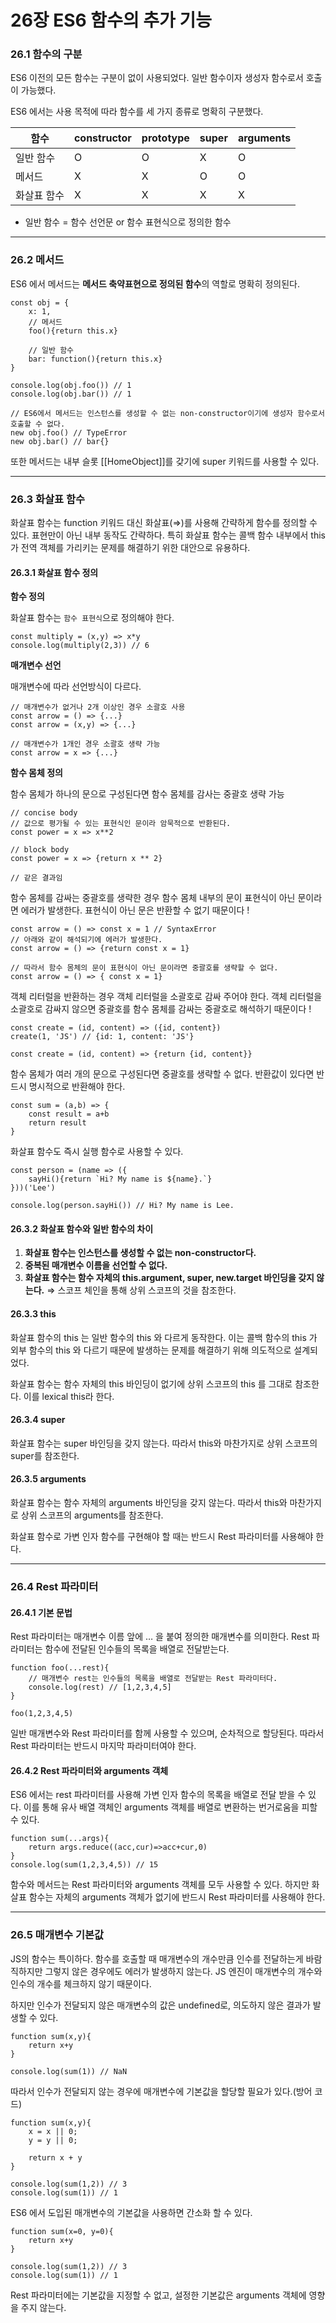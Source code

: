 # 26장 ES6 함수의 추가 기능

### 26.1 함수의 구분

ES6 이전의 모든 함수는 구분이 없이 사용되었다. 일반 함수이자 생성자 함수로서 호출이 가능했다.

ES6 에서는 사용 목적에 따라 함수를 세 가지 종류로 명확히 구분했다.

| 함수     | constructor | prototype | super | arguments |
| ------ | ----------- | --------- | ----- | --------- |
| 일반 함수  | O           | O         | X     | O         |
| 메서드    | X           | X         | O     | O         |
| 화살표 함수 | X           | X         | X     | X         |

* 일반 함수 = 함수 선언문 or 함수 표현식으로 정의한 함수

***

### 26.2 메서드

ES6 에서 메서드는 **메서드 축약표현으로 정의된 함수**의 역할로 명확히 정의된다.

```tsx
const obj = {
	x: 1,
	// 메서드
	foo(){return this.x}

	// 일반 함수
	bar: function(){return this.x}
}

console.log(obj.foo()) // 1
console.log(obj.bar()) // 1

// ES6에서 메서드는 인스턴스를 생성할 수 없는 non-constructor이기에 생성자 함수로서 호출할 수 없다.
new obj.foo() // TypeError
new obj.bar() // bar{}
```

또한 메서드는 내부 슬롯 \[\[HomeObject]]를 갖기에 super 키워드를 사용할 수 있다.

***

### 26.3 화살표 함수

화살표 함수는 function 키워드 대신 화살표(⇒)를 사용해 간략하게 함수를 정의할 수 있다. 표현만이 아닌 내부 동작도 간략하다. 특히 화살표 함수는 콜백 함수 내부에서 this가 전역 객체를 가리키는 문제를 해결하기 위한 대안으로 유용하다.

#### 26.3.1 화살표 함수 정의

**함수 정의**

화살표 함수는 `함수 표현식`으로 정의해야 한다.

```tsx
const multiply = (x,y) => x*y
console.log(multiply(2,3)) // 6
```

**매개변수 선언**

매개변수에 따라 선언방식이 다르다.

```tsx
// 매개변수가 없거나 2개 이상인 경우 소괄호 사용
const arrow = () => {...}
const arrow = (x,y) => {...}

// 매개변수가 1개인 경우 소괄호 생략 가능
const arrow = x => {...}
```

**함수 몸체 정의**

함수 몸체가 하나의 문으로 구성된다면 함수 몸체를 감사는 중괄호 생략 가능

```tsx
// concise body
// 값으로 평가될 수 있는 표현식인 문이라 암묵적으로 반환된다.
const power = x => x**2

// block body
const power = x => {return x ** 2}

// 같은 결과임
```

함수 몸체를 감싸는 중괄호를 생략한 경우 함수 몸체 내부의 문이 표현식이 아닌 문이라면 에러가 발생한다. 표현식이 아닌 문은 반환할 수 없기 때문이다 !

```tsx
const arrow = () => const x = 1 // SyntaxError
// 아래와 같이 해석되기에 에러가 발생한다.
const arrow = () => {return const x = 1}

// 따라서 함수 몸체의 문이 표현식이 아닌 문이라면 중괄호를 생략할 수 없다.
const arrow = () => { const x = 1}
```

객체 리터럴을 반환하는 경우 객체 리터럴을 소괄호로 감싸 주어야 한다. 객체 리터럴을 소괄호로 감싸지 않으면 중괄호를 함수 몸체를 감싸는 중괄호로 해석하기 때문이다 !

```tsx
const create = (id, content) => ({id, content})
create(1, 'JS') // {id: 1, content: 'JS'}

const create = (id, content) => {return {id, content}}
```

함수 몸체가 여러 개의 문으로 구성된다면 중괄호를 생략할 수 없다. 반환값이 있다면 반드시 명시적으로 반환해야 한다.

```tsx
const sum = (a,b) => {
	const result = a+b
	return result
}
```

화살표 함수도 즉시 실행 함수로 사용할 수 있다.

```tsx
const person = (name => ({
	sayHi(){return `Hi? My name is ${name}.`}
}))('Lee')

console.log(person.sayHi()) // Hi? My name is Lee.
```

#### 26.3.2 화살표 함수와 일반 함수의 차이

1. **화살표 함수는 인스턴스를 생성할 수 없는 non-constructor다.**
2. **중복된 매개변수 이름을 선언할 수 없다.**
3. **화살표 함수는 함수 자체의 this.argument, super, new.target 바인딩을 갖지 않는다.** ⇒ 스코프 체인을 통해 상위 스코프의 것을 참조한다.

#### 26.3.3 this

화살표 함수의 this 는 일반 함수의 this 와 다르게 동작한다. 이는 콜백 함수의 this 가 외부 함수의 this 와 다르기 때문에 발생하는 문제를 해결하기 위해 의도적으로 설계되었다.

화살표 함수는 함수 자체의 this 바인딩이 없기에 상위 스코프의 this 를 그대로 참조한다. 이를 lexical this라 한다.

#### 26.3.4 super

화살표 함수는 super 바인딩을 갖지 않는다. 따라서 this와 마찬가지로 상위 스코프의 super를 참조한다.

#### 26.3.5 arguments

화살표 함수는 함수 자체의 arguments 바인딩을 갖지 않는다. 따라서 this와 마찬가지로 상위 스코프의 arguments를 참조한다.

화살표 함수로 가변 인자 함수를 구현해야 할 때는 반드시 Rest 파라미터를 사용해야 한다.

***

### 26.4 Rest 파라미터

#### 26.4.1 기본 문법

Rest 파라미터는 매개변수 이름 앞에 … 을 붙여 정의한 매개변수를 의미한다. Rest 파라미터는 함수에 전달된 인수들의 목록을 배열로 전달받는다.

```tsx
function foo(...rest){
	// 매개변수 rest는 인수들의 목록을 배열로 전달받는 Rest 파라미터다.
	console.log(rest) // [1,2,3,4,5]
}

foo(1,2,3,4,5)
```

일반 매개변수와 Rest 파라미터를 함께 사용할 수 있으며, 순차적으로 할당된다. 따라서 Rest 파라미터는 반드시 마지막 파라미터여야 한다.

#### 26.4.2 Rest 파라미터와 arguments 객체

ES6 에서는 rest 파라미터를 사용해 가변 인자 함수의 목록을 배열로 전달 받을 수 있다. 이를 통해 유사 배열 객체인 arguments 객체를 배열로 변환하는 번거로움을 피할 수 있다.

```tsx
function sum(...args){
	return args.reduce((acc,cur)=>acc+cur,0)
}
console.log(sum(1,2,3,4,5)) // 15
```

함수와 메서드는 Rest 파라미터와 arguments 객체를 모두 사용할 수 있다. 하지만 화살표 함수는 자체의 arguments 객체가 없기에 반드시 Rest 파라미터를 사용해야 한다.

***

### 26.5 매개변수 기본값

JS의 함수는 특이하다. 함수를 호출할 때 매개변수의 개수만큼 인수를 전달하는게 바람직하지만 그렇지 않은 경우에도 에러가 발생하지 않는다. JS 엔진이 매개변수의 개수와 인수의 개수를 체크하지 않기 때문이다.

하지만 인수가 전달되지 않은 매개변수의 값은 undefined로, 의도하지 않은 결과가 발생할 수 있다.

```tsx
function sum(x,y){
	return x+y
}

console.log(sum(1)) // NaN
```

따라서 인수가 전달되지 않는 경우에 매개변수에 기본값을 할당할 필요가 있다.(방어 코드)

```tsx
function sum(x,y){
	x = x || 0;
	y = y || 0;

	return x + y
}

console.log(sum(1,2)) // 3
console.log(sum(1)) // 1
```

ES6 에서 도입된 매개변수의 기본값을 사용하면 간소화 할 수 있다.

```tsx
function sum(x=0, y=0){
	return x+y
}

console.log(sum(1,2)) // 3
console.log(sum(1)) // 1
```

Rest 파라미터에는 기본값을 지정할 수 없고, 설정한 기본값은 arguments 객체에 영향을 주지 않는다.
